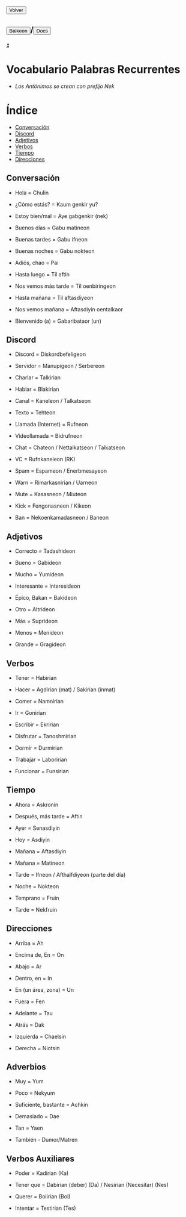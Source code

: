 <button class="button-82-pushable" role="button" onclick="history.back()">
  <span class="button-82-shadow"></span>
  <span class="button-82-edge"></span>
  <span class="button-82-front text">
  Volver
 </span> </button>

## <button class="button-16" role="button" onclick="location.href='../index'">Balkeon</button>/<button class="button-16" role="button" onclick="location.href='./index'">Docs</button>

<a class="top-link hide" href="#top">⏫️</a>

# Vocabulario Palabras Recurrentes

- *Los Antónimos se crean con prefijo Nek*

# Índice 

- [Conversación](#conversación)
- [Discord](#discord)
- [Adjetivos](#adjetivos)
- [Verbos](#verbos)
- [Tiempo](#tiempo)
- [Direcciones](#direcciones)
  

## Conversación

- Hola = Chulin

- ¿Cómo estás? = Kaum genkir yu?
  
- Estoy bien/mal = Aye gabgenkir (nek)
  
- Buenos días = Gabu matineon

- Buenas tardes = Gabu ifneon

- Buenas noches = Gabu nokteon

- Adiós, chao = Pai

- Hasta luego = Til aftin

- Nos vemos más tarde = Til oenbiringeon

- Hasta mañana = Til aftasdiyeon

-  Nos vemos mañana = Aftasdiyin oentalkaor

- Bienvenido (a) = Gabaribataor (un)

## Discord

- Discord = Diskordbefeligeon
- Servidor = Manupigeon / Serbereon

- Charlar = Talkirian

- Hablar = Blakirian

- Canal = Kaneleon / Talkatseon

- Texto = Tehteon
  
- Llamada (Internet) = Rufneon
  
- Videollamada = Bidrufneon
  
- Chat = Chateon / Nettalkatseon / Talkatseon

- VC = Rufnkaneleon (RK)

- Spam = Espameon / Enerbmesayeon

- Warn = Rimarkasnirian / Uarneon

- Mute = Kasasneon / Miuteon

- Kick = Fengonasneon / Kikeon

- Ban = Nekoenkamadasneon / Baneon

## Adjetivos

- Correcto = Tadashideon

- Bueno = Gabideon
  
- Mucho = Yumideon
  
- Interesante = Interesideon
  
- Épico, Bakan = Bakideon
  
- Otro = Altrideon
  
- Más = Suprideon
  
- Menos = Menideon

- Grande = Gragideon

## Verbos

- Tener = Habirian

- Hacer = Agdirian (mat) / Sakirian (inmat)
  
- Comer = Namnirian
  
- Ir = Gonirian
  
- Escribir = Ekririan

- Disfrutar = Tanoshmirian

- Dormir = Durmirian

- Trabajar = Laboririan

- Funcionar = Funsirian

## Tiempo

- Ahora = Askronin

- Después, más tarde = Aftin
  
- Ayer = Senasdiyin
  
- Hoy = Asdiyin
  
- Mañana = Aftasdiyin
  
- Mañana = Matineon
  
- Tarde = Ifneon / Afthalfdiyeon (parte del día)
  
- Noche = Nokteon
  
- Temprano = Fruin
  
- Tarde = Nekfruin 

## Direcciones
 
- Arriba = Ah

- Encima de, En = On 
  
- Abajo = Ar
  
- Dentro, en = In

- En (un área, zona) = Un

- Fuera = Fen
  
- Adelante = Tau
  
- Atrás = Dak
  
- Izquierda = Chaelsin
  
- Derecha = Niotsin
  
## Adverbios
 
- Muy = Yum
 
- Poco = Nekyum

- Suficiente, bastante = Achkin
  
- Demasiado = Dae

- Tan = Yaen
  
- También - Dumor/Matren

## Verbos Auxiliares
 
- Poder = Kadirian (Ka)

- Tener que = Dabirian (deber) (Da) / Nesirian (Necesitar) (Nes)

- Querer = Bolirian (Bol)

- Intentar = Testirian (Tes)
